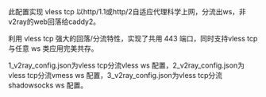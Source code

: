 此配置实现 vless tcp 以http/1.1或http/2自适应代理科学上网，分流出ws，非v2ray的web回落给caddy2。

利用 vless tcp 强大的回落/分流特性，实现了共用 443 端口，同时支持vless tcp与任意 ws 类应用完美共存。

1_v2ray_config.json为vless tcp分流vless ws 配置，2_v2ray_config.json为vless tcp分流vmess ws 配置，3_v2ray_config.json为vless tcp分流shadowsocks ws 配置。
